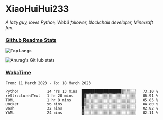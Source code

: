 # XiaoHuiHui233

*A lazy guy, loves Python, Web3 follower, blockchain developer, Minecraft fan.*

### [Github Readme Stats](https://github.com/anuraghazra/github-readme-stats)

![Top Langs](https://github-readme-stats.vercel.app/api/top-langs/?username=XiaoHuiHui233&layout=compact&theme=github_dark)

![Anurag's GitHub stats](https://github-readme-stats.vercel.app/api?username=XiaoHuiHui233&show_icons=true&theme=github_dark)

### [WakaTime](https://wakatime.com)

<!--START_SECTION:waka-->

```text
From: 11 March 2023 - To: 18 March 2023

Python             14 hrs 13 mins  ██████████████████▒░░░░░░   73.10 %
reStructuredText   1 hr 20 mins    █▓░░░░░░░░░░░░░░░░░░░░░░░   06.91 %
TOML               1 hr 8 mins     █▒░░░░░░░░░░░░░░░░░░░░░░░   05.85 %
Docker             56 mins         █▒░░░░░░░░░░░░░░░░░░░░░░░   04.80 %
Bash               32 mins         ▓░░░░░░░░░░░░░░░░░░░░░░░░   02.82 %
YAML               24 mins         ▓░░░░░░░░░░░░░░░░░░░░░░░░   02.11 %
```

<!--END_SECTION:waka-->
